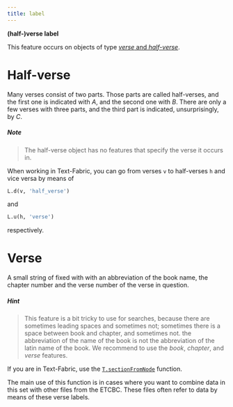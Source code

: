 ```yaml
---
title: label
---
```


**(half-)verse label**


This feature occurs on objects of type [*verse* and *half-verse*](otype.md).

# Half-verse

Many verses consist of two parts.
Those parts are called half-verses, and the first one is indicated with *A*, and the second one with *B*.
There are only a few verses with three parts, and the third part is indicated, unsurprisingly, by *C*. 

##### Note
> The half-verse object has no features that specify the verse it occurs in.

When working in Text-Fabric, you can go from verses `v` to half-verses `h` and vice versa by means of

```python
L.d(v, 'half_verse')
```

and

```python
L.u(h, 'verse')
```

respectively.

# Verse

A small string of fixed with with an abbreviation of the book name, the chapter number and the verse number
of the verse in question.

##### Hint
> This feature is a bit tricky to use for searches,
because there are sometimes leading spaces and sometimes not;
sometimes there is a space between book and chapter, and sometimes not.
the abbreviation of the name of the book is not the abbreviation of the latin name of the book.
We recommend to use the *book*, *chapter*, and *verse* features.

If you are in Text-Fabric, use the [`T.sectionFromNode`](/text-data/wiki/Api#sectioning) function.

The main use of this function is in cases where you want to combine data in this set with other files
from the ETCBC.
These files often refer to data by means of these verse labels.
